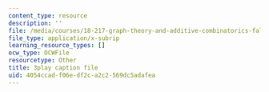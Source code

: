 ```yaml
---
content_type: resource
description: ''
file: /media/courses/18-217-graph-theory-and-additive-combinatorics-fall-2019/4054ccadf06edf2ca2c2569dc5adafea_YAo1sd4kuOQ.srt
file_type: application/x-subrip
learning_resource_types: []
ocw_type: OCWFile
resourcetype: Other
title: 3play caption file
uid: 4054ccad-f06e-df2c-a2c2-569dc5adafea
---
```

